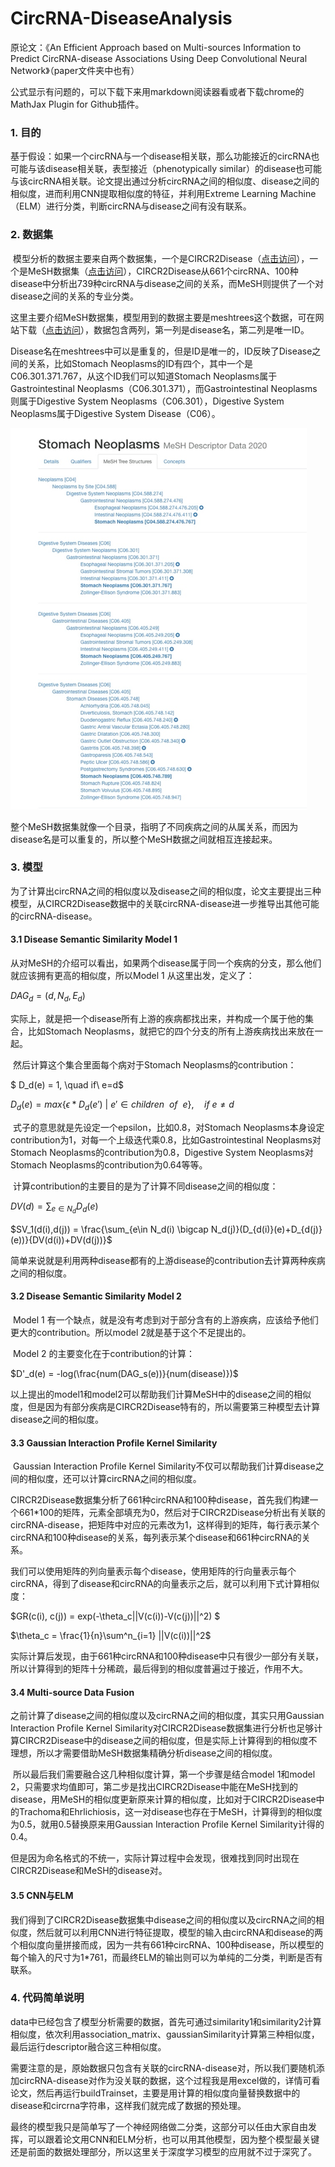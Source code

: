 <script type="text/javascript" src="http://cdn.mathjax.org/mathjax/latest/MathJax.js?config=default"></script>  

# CircRNA-DiseaseAnalysis

原论文：《An Efficient Approach based on Multi-sources Information to Predict CircRNA-disease Associations Using Deep Convolutional Neural Network》（paper文件夹中也有）

公式显示有问题的，可以下载下来用markdown阅读器看或者下载chrome的MathJax Plugin for Github插件。

### 1. 目的

​		基于假设：如果一个circRNA与一个disease相关联，那么功能接近的circRNA也可能与该disease相关联，表型接近（phenotypically similar）的disease也可能与该circRNA相关联。论文提出通过分析circRNA之间的相似度、disease之间的相似度，进而利用CNN提取相似度的特征，并利用Extreme Learning Machine（ELM）进行分类，判断circRNA与disease之间有没有联系。

### 2. 数据集

​		模型分析的数据主要来自两个数据集，一个是CIRCR2Disease（[点击访问](http://bioinfo.snnu.edu.cn/CircR2Disease/)），一个是MeSH数据集（[点击访问](https://www.nlm.nih.gov/)），CIRCR2Disease从661个circRNA、100种disease中分析出739种circRNA与disease之间的关系，而MeSH则提供了一个对disease之间的关系的专业分类。

​		这里主要介绍MeSH数据集，模型用到的数据主要是meshtrees这个数据，可在网站下载（[点击访问](https://www.nlm.nih.gov/databases/download/mesh.html)），数据包含两列，第一列是disease名，第二列是唯一ID。

​		Disease名在meshtrees中可以是重复的，但是ID是唯一的，ID反映了Disease之间的关系，比如Stomach Neoplasms的ID有四个，其中一个是C06.301.371.767，从这个ID我们可以知道Stomach Neoplasms属于Gastrointestinal Neoplasms（C06.301.371），而Gastrointestinal Neoplasms则属于Digestive System Neoplasms（C06.301），Digestive System Neoplasms属于Digestive System Disease（C06）。

![pic](./pic.png)

​		整个MeSH数据集就像一个目录，指明了不同疾病之间的从属关系，而因为disease名是可以重复的，所以整个MeSH数据之间就相互连接起来。

### 3. 模型

​		为了计算出circRNA之间的相似度以及disease之间的相似度，论文主要提出三种模型，从CIRCR2Disease数据中的关联circRNA-disease进一步推导出其他可能的circRNA-disease。

#### 3.1 Disease Semantic Similarity Model 1

​		从对MeSH的介绍可以看出，如果两个disease属于同一个疾病的分支，那么他们就应该拥有更高的相似度，所以Model 1 从这里出发，定义了：

$DAG_d = (d, N_d, E_d)$

​		实际上，就是把一个disease所有上游的疾病都找出来，并构成一个属于他的集合，比如Stomach Neoplasms，就把它的四个分支的所有上游疾病找出来放在一起。

​		然后计算这个集合里面每个病对于Stomach Neoplasms的contribution：

$ D_d(e) = 1, \quad if\  e=d$

$D_d(e) = max\{\epsilon * D_d(e') \ | \ e' \in children \ \ of \  \ e \}, \quad if \ e \neq d$

​		式子的意思就是先设定一个epsilon，比如0.8，对Stomach Neoplasms本身设定contribution为1，对每一个上级迭代乘0.8，比如Gastrointestinal Neoplasms对Stomach Neoplasms的contribution为0.8，Digestive System Neoplasms对Stomach Neoplasms的contribution为0.64等等。

​		计算contribution的主要目的是为了计算不同disease之间的相似度：

$DV(d) = \sum_{e\in N_d} D_d(e)$

$SV_1(d(i),d(j)) = \frac{\sum_{e\in N_d(i) \bigcap N_d(j)}(D_{d(i)}(e)+D_{d(j)}(e))}{DV(d(i))+DV(d(j))}$

​		简单来说就是利用两种disease都有的上游disease的contribution去计算两种疾病之间的相似度。

#### 3.2 Disease Semantic Similarity Model 2

​		Model 1 有一个缺点，就是没有考虑到对于部分含有的上游疾病，应该给予他们更大的contribution。所以model 2就是基于这个不足提出的。

​		Model 2 的主要变化在于contribution的计算：

$D'_d(e) = -log(\frac{num(DAG_s(e))}{num(disease)})$

​		以上提出的model1和model2可以帮助我们计算MeSH中的disease之间的相似度，但是因为有部分疾病是CIRCR2Disease特有的，所以需要第三种模型去计算disease之间的相似度。

#### 3.3 Gaussian Interaction Profile Kernel Similarity

​		Gaussian Interaction Profile Kernel Similarity不仅可以帮助我们计算disease之间的相似度，还可以计算circRNA之间的相似度。

​		CIRCR2Disease数据集分析了661种circRNA和100种disease，首先我们构建一个661*100的矩阵，元素全部填充为0，然后对于CIRCR2Disease分析出有关联的circRNA-disease，把矩阵中对应的元素改为1，这样得到的矩阵，每行表示某个circRNA和100种disease的关系，每列表示某个disease和661种circRNA的关系。

​		我们可以使用矩阵的列向量表示每个disease，使用矩阵的行向量表示每个circRNA，得到了disease和circRNA的向量表示之后，就可以利用下式计算相似度：

$GR(c(i), c(j)) = exp(-\theta_c||V(c(i))-V(c(j))||^2) $

$\theta_c = \frac{1}{n}\sum^n_{i=1} ||V(c(i))||^2$

​		实际计算后发现，由于661种circRNA和100种disease中只有很少一部分有关联，所以计算得到的矩阵十分稀疏，最后得到的相似度普遍过于接近，作用不大。

#### 3.4 Multi-source Data Fusion

​		之前计算了disease之间的相似度以及circRNA之间的相似度，其实只用Gaussian Interaction Profile Kernel Similarity对CIRCR2Disease数据集进行分析也足够计算CIRCR2Disease中的disease之间的相似度，但是实际上计算得到的相似度不理想，所以才需要借助MeSH数据集精确分析disease之间的相似度。

​		所以最后我们需要融合这几种相似度计算，第一个步骤是结合model 1和model 2，只需要求均值即可，第二步是找出CIRCR2Disease中能在MeSH找到的disease，用MeSH的相似度更新原来计算的相似度，比如对于CIRCR2Disease中的Trachoma和Ehrlichiosis，这一对disease也存在于MeSH，计算得到的相似度为0.5，就用0.5替换原来用Gaussian Interaction Profile Kernel Similarity计得的0.4。

​		但是因为命名格式的不统一，实际计算过程中会发现，很难找到同时出现在CIRCR2Disease和MeSH的disease对。

#### 3.5 CNN与ELM

​		我们得到了CIRCR2Disease数据集中disease之间的相似度以及circRNA之间的相似度，然后就可以利用CNN进行特征提取，模型的输入由circRNA和disease的两个相似度向量拼接而成，因为一共有661种circRNA、100种disease，所以模型的每个输入的尺寸为1*761，而最终ELM的输出则可以为单纯的二分类，判断是否有联系。

### 4. 代码简单说明

​		data中已经包含了模型分析需要的数据，首先可通过similarity1和similarity2计算相似度，依次利用association_matrix、gaussianSimilarity计算第三种相似度，最后运行descriptor融合这三种相似度。

​		需要注意的是，原始数据只包含有关联的circRNA-disease对，所以我们要随机添加circRNA-disease对作为没关联的数据，这个过程我是用excel做的，详情可看论文，然后再运行buildTrainset，主要是用计算的相似度向量替换数据中的disease和circrna字符串，这样我们就完成了数据的预处理。

​		最终的模型我只是简单写了一个神经网络做二分类，这部分可以任由大家自由发挥，可以跟着论文用CNN和ELM分析，也可以用其他模型，因为整个模型最关键还是前面的数据处理部分，所以这里关于深度学习模型的应用就不过于深究了。